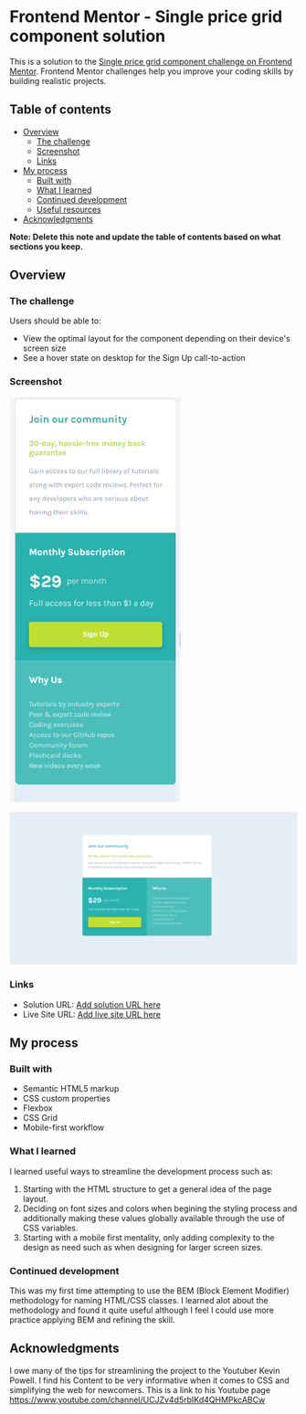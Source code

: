 # Frontend Mentor - Single price grid component solution

This is a solution to the [Single price grid component challenge on Frontend Mentor](https://www.frontendmentor.io/challenges/single-price-grid-component-5ce41129d0ff452fec5abbbc). Frontend Mentor challenges help you improve your coding skills by building realistic projects. 

## Table of contents

- [Overview](#overview)
  - [The challenge](#the-challenge)
  - [Screenshot](#screenshot)
  - [Links](#links)
- [My process](#my-process)
  - [Built with](#built-with)
  - [What I learned](#what-i-learned)
  - [Continued development](#continued-development)
  - [Useful resources](#useful-resources)
- [Acknowledgments](#acknowledgments)

**Note: Delete this note and update the table of contents based on what sections you keep.**

## Overview

### The challenge

Users should be able to:

- View the optimal layout for the component depending on their device's screen size
- See a hover state on desktop for the Sign Up call-to-action

### Screenshot
![](./SPGCmobileSolution.png)

![](./SPGCsolution.png)

### Links

- Solution URL: [Add solution URL here](https://your-solution-url.com)
- Live Site URL: [Add live site URL here](https://your-live-site-url.com)

## My process

### Built with

- Semantic HTML5 markup
- CSS custom properties
- Flexbox
- CSS Grid
- Mobile-first workflow

### What I learned

I learned useful ways to streamline the development process such as: 
  1. Starting with the HTML structure to get a general idea of the page layout.
  2. Deciding on font sizes and colors when begining the styling process and additionally making these values globally available
     through the use of CSS variables.
  3. Starting with a mobile first mentality, only adding complexity to the design as need such as when designing for larger screen
     sizes.

### Continued development

  This was my first time attempting to use the BEM (Block Element Modifier) methodology for naming HTML/CSS classes. I learned alot about the methodology and found it quite useful although I feel I could use more practice applying BEM and refining the skill. 

## Acknowledgments

I owe many of the tips for streamlining the project to the Youtuber Kevin Powell. I find his Content to be very informative when it comes to CSS and simplifying the web for newcomers. This is a link to his Youtube page https://www.youtube.com/channel/UCJZv4d5rbIKd4QHMPkcABCw

